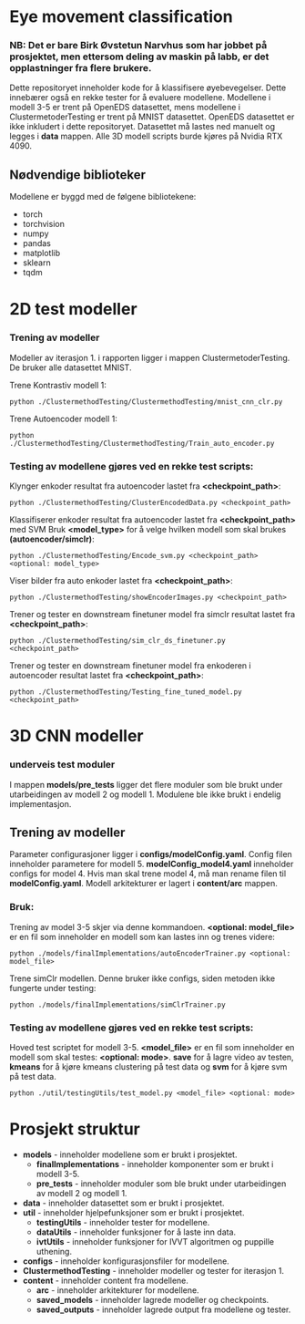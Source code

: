 # Eye movement classification 

### **NB:** Det er bare Birk Øvstetun Narvhus som har jobbet på prosjektet, men ettersom deling av maskin på labb, er det opplastninger fra flere brukere.

Dette repositoryet inneholder kode for å klassifisere øyebevegelser.
Dette innebærer også en rekke tester for å evaluere modellene. Modellene i modell 3-5 er trent på OpenEDS datasettet, 
mens modellene i ClustermetoderTesting er trent på MNIST datasettet. OpenEDS datasettet er ikke inkludert i dette repositoryet.
Datasettet må lastes ned manuelt og legges i **data** mappen. Alle 3D modell scripts burde kjøres på Nvidia RTX 4090.


## Nødvendige biblioteker

Modellene er byggd med de følgene bibliotekene:

- torch
- torchvision
- numpy
- pandas
- matplotlib
- sklearn
- tqdm

# 2D test modeller

### Trening av modeller
Modeller av iterasjon 1. i rapporten ligger i mappen ClustermetoderTesting.
De bruker alle datasettet MNIST.

Trene Kontrastiv modell 1:
```
python ./ClustermethodTesting/ClustermethodTesting/mnist_cnn_clr.py
```

Trene Autoencoder modell 1:
```
python ./ClustermethodTesting/ClustermethodTesting/Train_auto_encoder.py
```

### Testing av modellene gjøres ved en rekke test scripts:

Klynger enkoder resultat fra autoencoder lastet fra **<checkpoint_path>**:
```
python ./ClustermethodTesting/ClusterEncodedData.py <checkpoint_path>
```

Klassifiserer enkoder resultat fra autoencoder lastet fra **<checkpoint_path>** med SVM
Bruk **<model_type>** for å velge hvilken modell som skal brukes **(autoencoder/simclr)**:
```
python ./ClustermethodTesting/Encode_svm.py <checkpoint_path> <optional: model_type>
```

Viser bilder fra auto enkoder lastet fra **<checkpoint_path>**:
```
python ./ClustermethodTesting/showEncoderImages.py <checkpoint_path>
```

Trener og tester en downstream finetuner model fra simclr resultat lastet fra **<checkpoint_path>**:
```
python ./ClustermethodTesting/sim_clr_ds_finetuner.py <checkpoint_path>
```

Trener og tester en downstream finetuner model fra enkoderen i autoencoder resultat lastet fra **<checkpoint_path>**:
```
python ./ClustermethodTesting/Testing_fine_tuned_model.py <checkpoint_path>
```

# 3D CNN modeller 

### underveis test moduler

I mappen **models/pre_tests** ligger det flere moduler som ble brukt under utarbeidingen av modell 2 og modell 1.
Modulene ble ikke brukt i endelig implementasjon.

## Trening av modeller
Parameter configurasjoner ligger i **configs/modelConfig.yaml**. Config filen inneholder parametere for modell 5.
 **modelConfig_model4.yaml** inneholder configs for model 4. Hvis man skal trene model 4, må man rename filen til **modelConfig.yaml**.
Modell arkitekturer er lagert i **content/arc** mappen.

### Bruk:

Trening av model 3-5 skjer via denne kommandoen. **<optional: model_file>** er en fil som inneholder en modell som kan lastes inn og trenes videre:

```
python ./models/finalImplementations/autoEncoderTrainer.py <optional: model_file>
```

Trene simClr modellen. Denne bruker ikke configs, siden metoden ikke fungerte under testing:
```
python ./models/finalImplementations/simClrTrainer.py
```

### Testing av modellene gjøres ved en rekke test scripts:

Hoved test scriptet for modell 3-5. **<model_file>** er en fil som inneholder en modell som skal testes:
**<optional: mode>**.  **save** for å lagre video av testen, **kmeans** for å kjøre kmeans clustering på test data og **svm** for å kjøre svm på test data.
```
python ./util/testingUtils/test_model.py <model_file> <optional: mode>
```


# Prosjekt struktur

- **models** - inneholder modellene som er brukt i prosjektet.
    - **finalImplementations** - inneholder komponenter som er brukt i modell 3-5.
    - **pre_tests** - inneholder moduler som ble brukt under utarbeidingen av modell 2 og modell 1.
- **data** - inneholder datasettet som er brukt i prosjektet.
- **util** - inneholder hjelpefunksjoner som er brukt i prosjektet.
    - **testingUtils** - inneholder tester for modellene.
    - **dataUtils** - inneholder funksjoner for å laste inn data.
    - **ivtUtils** - inneholder funksjoner for IVVT algoritmen og puppille uthening.
- **configs** - inneholder konfigurasjonsfiler for modellene.
- **ClustermethodTesting** - inneholder modeller og tester for iterasjon 1.
- **content** - inneholder content fra modellene. 
    - **arc** - inneholder arkitekturer for modellene.
    - **saved_models** - inneholder lagrede modeller og checkpoints.
    - **saved_outputs** - inneholder lagrede output fra modellene og tester.